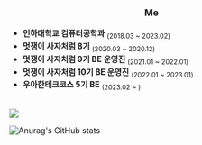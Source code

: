 <h3 align="center">  Me  </h3>

* **인하대학교 컴퓨터공학과** <sub>(2018.03 ~ 2023.02)</sub>  
* **멋쟁이 사자처럼 8기** <sub>(2020.03 ~ 2020.12)</sub>  
* **멋쟁이 사자처럼 9기 BE 운영진** <sub>(2021.01 ~ 2022.01)</sub>  
* **멋쟁이 사자처럼 10기 BE 운영진** <sub>(2022.01 ~ 2023.01)</sub>
* **우아한테크코스 5기 BE** <sub>(2023.02 ~ )</sub>


<br/>

<a href="https://blog.hongo.app/">
  <img src="https://img.shields.io/badge/-Blog-orange?style=flat-square"/>
</a>

<br/>

![Anurag's GitHub stats](https://github-readme-stats.vercel.app/api?username=hgo641&show_icons=true&theme=algolia)




